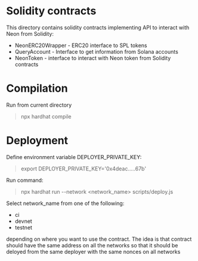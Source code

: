# Solidity contracts


This directory contains solidity contracts implementing API to interact with Neon from Solidity:

- NeonERC20Wrapper - ERC20 interface to SPL tokens
- QueryAccount - Interface to get information from Solana accounts
- NeonToken - interface to interact with Neon token from Solidity contracts

# Compilation

Run from current directory
> npx hardhat compile

# Deployment

Define environment variable DEPLOYER_PRIVATE_KEY:
> export DEPLOYER_PRIVATE_KEY='0x4deac.....67b'

Run command:
> npx hardhat run --network <network_name> scripts/deploy.js

Select network_name from one of the following:
- ci
- devnet
- testnet

depending on where you want to use the contract. The idea is that contract should have the same address on all the networks so that it should be deloyed from the same deployer with the same nonces on all networks 
